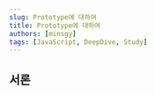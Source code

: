 ```yaml
---
slug: Prototype에 대하여
title: Prototype에 대하여
authors: [minsgy]
tags: [JavaScript, DeepDive, Study]
---
```


## 서론